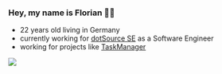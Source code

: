 ### Hey, my name is Florian 👨‍💻

- 22 years old living in Germany
- currently working for [dotSource SE](https://www.dotsource.de) as a Software Engineer
- working for projects like [TaskManager](https://tskmngr.com)

![](http://github-profile-summary-cards.vercel.app/api/cards/profile-details?username=FlorianGenz&theme=algolia)
